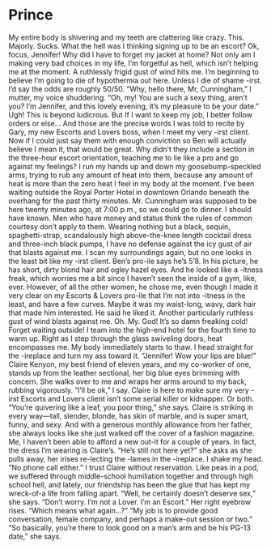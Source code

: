 # Prince
My entire body is shivering and my teeth are clattering like crazy. This. Majorly. Sucks. What the hell was I thinking signing up to be an escort?
Ok, focus, Jennifer!
Why did I have to forget my jacket at home? Not only am I making very bad
choices in my life, I’m forgetful as hell, which isn’t helping me at the moment. A ruthlessly frigid gust of wind hits me. I’m beginning to believe I’m going
to die of hypothermia out here. Unless I die of shame -irst. I’d say the odds are roughly 50/50. “Why, hello there, Mr, Cunningham,” I mutter, my voice shuddering. “Oh, my! You are such a sexy thing, aren’t you? I’m Jennifer, and this lovely evening, it’s my pleasure to be your date.” Ugh!
This is beyond ludicrous. But If I want to keep my job, I better follow orders or else… And those are
the precise words I was told to recite by Gary, my new Escorts and Lovers
boss, when I meet my very -irst client. Now if I could just say them with
enough conviction so Ben will actually believe I mean it, that would be great. Why didn’t they include a section in the three-hour escort orientation, teaching me to lie like a pro and go against my feelings?
I run my hands up and down my goosebump-speckled arms, trying to rub any amount of heat into them, because any amount of heat is more than the zero heat I feel in my body at the moment. I’ve been waiting outside the Royal Porter Hotel in downtown Orlando
beneath the overhang for the past thirty minutes. Mr. Cunningham was
supposed to be here twenty minutes ago, at 7:00 p.m., so we could go to
dinner. I should have known. Men who have money and status think the rules
of common courtesy don’t apply to them. Wearing nothing but a black, sequin, spaghetti-strap, scandalously high
above-the-knee length cocktail dress and three-inch black pumps, I have no
defense against the icy gust of air that blasts against me. I scan my surroundings again, but no one looks in the least bit like my -irst client. Ben’s pro-ile says he’s 5’8. In his picture, he has short, dirty blond hair
and ogley hazel eyes. And he looked like a -itness freak, which worries me a bit
since I haven’t seen the inside of a gym, like, ever. However, of all the other women, he chose me, even though I made it very
clear on my Escorts & Lovers pro-ile that I’m not into -itness in the least, and
have a few curves. Maybe it was my waist-long, wavy, dark hair that made him
interested. He said he liked it. Another particularly ruthless gust of wind blasts against me. Oh. My. God! It’s so damn freaking cold!
Forget waiting outside!
I team into the high-end hotel for the fourth time to warm up. Right as I
step through the glass swiveling doors, heat encompasses me. My body
immediately starts to thaw. I head straight for the -ireplace and turn my ass
toward it. “Jennifer! Wow your lips are blue!” Claire Kenyon, my best friend of eleven years, and my co-worker of one, stands up from the leather sectional, her big
blue eyes brimming with concern. She walks over to me and wraps her arms
around to my back, rubbing vigorously. “I’ll be ok,” I say. Claire is here to make sure my very -irst Escorts and Lovers client isn’t some
serial killer or kidnapper. Or both. “You’re quivering like a leaf, you poor thing,” she says. Claire is striking in
every way—tall, slender, blonde, has skin of marble, and is super smart, funny, and sexy. And with a generous monthly allowance from her father, she always
looks like she just walked off the cover of a fashion magazine. Me, I haven’t
been able to afford a new out-it for a couple of years. In fact, the dress I’m
wearing is Claire’s. “He’s still not here yet?” she asks as she pulls away, her irises re-lecting the
-lames in the -ireplace. I shake my head. “No phone call either.” I trust Claire without reservation. Like peas in a pod, we suffered through middle-school humiliation together
and through high school hell, and lately, our friendship has been the glue that
has kept my wreck-of-a life from falling apart. “Well, he certainly doesn’t deserve sex,” she says. “Don’t worry. I’m not a Lover. I’m an Escort.” Her right eyebrow rises. “Which means what again…?”
“My job is to provide good conversation, female company, and perhaps a
make-out session or two.”
“So basically, you’re there to look good on a man’s arm and be his PG-13
date,” she says.
